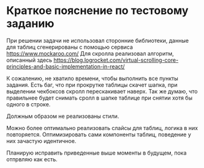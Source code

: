 # Краткое пояснение по тестовому заданию

При решении задачи не использовал сторонние библиотеки, данные для таблиц сгенерированы с помощью сервиса https://www.mockaroo.com/
Для скролла реализовал алгоритм, описанный здесь https://blog.logrocket.com/virtual-scrolling-core-principles-and-basic-implementation-in-react/

К сожалению, не хватило времени, чтобы выполнить все пункты задания. Есть баг, что при прокрутке таблицы скачет шапка, при выделении чекбоксов скролл перескакивает наверх. Так же думаю, что правильнее будет снимать сролл в шапке таблице при снятии хотя бы одного в строке. 

Должным образом не реализованы стили. 

Можно более оптимально реализовать слайсы для таблиц, логика в них повторяется. Оптимизировать сами компоненты таблиц, поведение у них зачастую идентичное.

Планирую исправить приведенные выше моменты в будущем, пока отпрвляю как есть.
